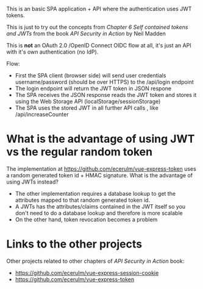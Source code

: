 This is an basic SPA application + API where the authentication uses JWT tokens.

This is just to try out the concepts from *Chapter 6 Self contained tokens and JWTs* from the book *API Security in Action* by Neil Madden 

This is **not** an OAuth 2.0 /OpenID Connect OIDC flow at all, it's just an API with it's own authentication (no IdP). 

Flow: 
* First the SPA client (browser side) will send user credentials username/password (should be over HTTPS) to the /api/login endpoint
* The login endpoint will return the JWT token in JSON respone
* The SPA receives the JSON response reads the JWT token and stores it using the Web Storage API (localStorage/sessionStorage)
* The SPA uses the stored JWT in all further API calls , like /api/increaseCounter


# What is the advantage of using JWT vs the regular random token 

The implementation at https://github.com/ecerulm/vue-express-token uses a random generated token id + HMAC signature. What is the advantage of using JWTs instead?

* The other implementation requires a database lookup to get the attributes mapped to that random generated token id. 
* A JWTs has the attributes/claims contained in the JWT itself so you don't need to do a database lookup and therefore is more scalable
* On the other hand, token revocation becomes a problem



# Links to the other projects 

Other projects related to other chapters of *API Security in Action* book: 

* https://github.com/ecerulm/vue-express-session-cookie
* https://github.com/ecerulm/vue-express-token

